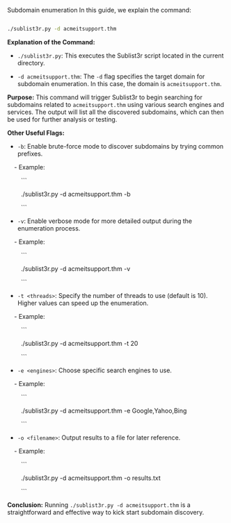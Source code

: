 Subdomain enumeration  In this guide, we explain the command:

  
```bash

./sublist3r.py -d acmeitsupport.thm

```

  
**Explanation of the Command:**

  
- `./sublist3r.py`: This executes the Sublist3r script located in the current directory.

- `-d acmeitsupport.thm`: The `-d` flag specifies the target domain for subdomain enumeration. In this case, the domain is `acmeitsupport.thm`.

  

**Purpose:** This command will trigger Sublist3r to begin searching for subdomains related to `acmeitsupport.thm` using various search engines and services. The output will list all the discovered subdomains, which can then be used for further analysis or testing.

  
**Other Useful Flags:**

  
- `-b`: Enable brute-force mode to discover subdomains by trying common prefixes.

    - Example:

        ```

        ./sublist3r.py -d acmeitsupport.thm -b

        ```

- `-v`: Enable verbose mode for more detailed output during the enumeration process.

    - Example:

        ```

        ./sublist3r.py -d acmeitsupport.thm -v

        ```

- `-t <threads>`: Specify the number of threads to use (default is 10). Higher values can speed up the enumeration.

    - Example:

        ```

        ./sublist3r.py -d acmeitsupport.thm -t 20

        ```

- `-e <engines>`: Choose specific search engines to use.

    - Example:

        ```

        ./sublist3r.py -d acmeitsupport.thm -e Google,Yahoo,Bing

        ```

- `-o <filename>`: Output results to a file for later reference.

    - Example:

        ```

        ./sublist3r.py -d acmeitsupport.thm -o results.txt

        ```

  
**Conclusion:** Running `./sublist3r.py -d acmeitsupport.thm` is a straightforward and effective way to kick start subdomain discovery.
